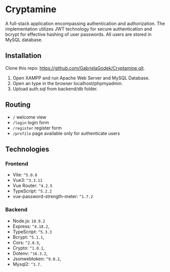 # Cryptamine

A full-stack application encompassing authentication and authorization. The implementation utilizes JWT technology for secure authentication and bcrypt for effective hashing of user passwords. All users are stored in MySQL database.

## Installation
Clone this repo: https://github.com/GabrielaGodek/Cryptamine.git.
1. Open XAMPP and run Apache Web Server and MySQL Database.
2. Open an type in the browser localhost/phpmyadmin.
3. Upload auth.sql from backend/db folder.

## Routing
- `/` welcome view
- `/login` login form
- `/register` register form
- `/profile` page available only for authenticate users 

## Technologies
### Frontend
- Vite: `^5.0.8`
- Vue3: `^3.3.11`
- Vue Router: `^4.2.5`
- TypeScript: `^5.2.2`
- vue-password-strength-meter: `^1.7.2`

### Backend
- Node.js: `10.9.2`
- Express: `^4.18.2`,
- TypeScript: `^5.3.3`
- Bcrypt: `^5.1.1`,
- Cors: `^2.8.5`,
- Crypto: `^1.0.1`,
- Dotenv: `^16.3.2`,
- Jsonwebtoken: `^9.0.2`,
- Mysql2: `^3.7.`